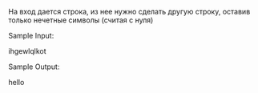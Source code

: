 На вход дается строка, из нее нужно сделать другую строку, оставив только нечетные символы (считая с нуля)

Sample Input:

ihgewlqlkot

Sample Output:

hello